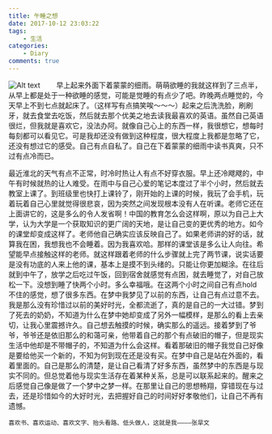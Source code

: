 ```yaml
---
title: 午睡之想
date: 2017-10-12 23:03:22
tags: 
	- 生活
categories:
	- Diary
comments: true
---
```


![Alt text](/images/think_background.jpg)
&emsp;&emsp;早上起来外面下着蒙蒙的细雨。萌萌欲睡的我就这样到了三点半，从早上都是处于一种欲睡的感觉，可能是觉睡的有点少了吧。昨晚两点睡觉的，今天早上不到七点就起床了。（这样写有点搞笑唉～～～）起来之后洗洗脸，刷刷牙，就去食堂去吃饭，然后就去那个优美之地去读我最喜欢的英语。虽然自己英语很烂，但我就是喜欢它，没法办阿。就像自己心上的东西一样，我很想它，想每时每刻都可以看见它。可是我却还没有做到这种程度，很大程度上我都是忽略了它，还没有想过它的感受。自己有点自私了。自己在下着蒙蒙的细雨中读书真爽，只不过有点冷而已。
<!-- more -->
最近淮北的天气有点不正常，时冷时热让人有点不好穿衣服。早上还冷飕飕的，中午有时候就热的让人难受。在雨中与自己心爱的笔记本度过了半个小时，然后就去教室上课了。到班级里也快打上课铃了，刚开始的上课的时候，我玩了会手机，玩着玩着自己心里就觉得很悲哀，因为突然之间发现根本没有人在听课。老师它还在上面讲它的，这是多么的令人发省啊！中国的教育怎么会这样啊，原以为自己上大学，认为大学是一个获取知识的更广阔的天地，是让自己变的更优秀的地方。如今的课堂却变成这样了。老师他自己确实应该反映自己了。如果老师讲的好的话，就算我在困，我想我也不会睡着。因为我喜欢哈。那样的课堂该是多么让人向往。希望能早点接触这样的老师。就这样跟着老师的什么步骤就上完了两节课，说实话要是没有功底的人来上他的课，基本上是摸不到头绪的。只能让你更加糊涂。在往后就到中午了，放学之后吃过午饭，回到宿舍就感觉有点困，就去睡觉了，对自己放松一下。没想到睡了快两个小时。多么幸福哦。在这两个小时之间自己有点hold不住的感觉，想了很多东西。在梦中我梦见了以前的东西，让自己有点过意不去。我是那么没有珍惜过以前的美好时光，全都流逝了，真的是自己的一大过错。梦到了死去的奶奶，不知道为什么在梦中她却变成了另外一幅模样，是那么的看上去亲切，让我心里震撼许久。自己想去触摸的时候，确实那么的遥远。接着梦到了爷爷，爷爷还是依旧那么的和蔼可亲，他带着自己的那个有点破旧的帽子，但是现实生活中他却是不带帽子的，不知道为什么会这样。看着那破旧的帽子我觉自己好像是要给他买一个新的，不知为何到现在还是没有买。在梦中自己是站在外面的，看着里面的。自己是那么的清楚，是让自己看清了好多东西，虽然梦中的东西是与现实不同的。但总觉着他与现实生活存在着某种关系，总是可以联系起来的。醒来之后感觉自己像是做了一个梦中之梦一样。在那里让自己的思想畅翔，穿错现在与过去，还是珍惜如今的大好时光，去把握好自己的时间好好孝敬他们，让自己不再有遗憾。

	喜欢书、喜欢运动、喜欢文字、抬头看路、低头做人，这就是我————张旱文  